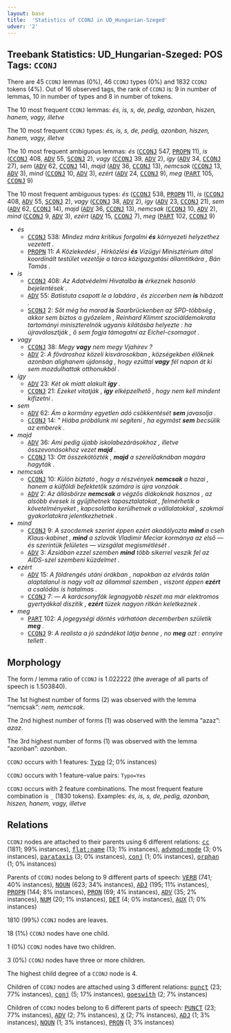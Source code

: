 ```yaml
---
layout: base
title:  'Statistics of CCONJ in UD_Hungarian-Szeged'
udver: '2'
---
```


## Treebank Statistics: UD_Hungarian-Szeged: POS Tags: `CCONJ`

There are 45 `CCONJ` lemmas (0%), 46 `CCONJ` types (0%) and 1832 `CCONJ` tokens (4%).
Out of 16 observed tags, the rank of `CCONJ` is: 9 in number of lemmas, 10 in number of types and 8 in number of tokens.

The 10 most frequent `CCONJ` lemmas: <em>és, is, s, de, pedig, azonban, hiszen, hanem, vagy, illetve</em>

The 10 most frequent `CCONJ` types:  <em>és, is, s, de, pedig, azonban, hiszen, hanem, vagy, illetve</em>

The 10 most frequent ambiguous lemmas: <em>és</em> (<tt><a href="hu_szeged-pos-CCONJ.html">CCONJ</a></tt> 547, <tt><a href="hu_szeged-pos-PROPN.html">PROPN</a></tt> 11), <em>is</em> (<tt><a href="hu_szeged-pos-CCONJ.html">CCONJ</a></tt> 408, <tt><a href="hu_szeged-pos-ADV.html">ADV</a></tt> 55, <tt><a href="hu_szeged-pos-SCONJ.html">SCONJ</a></tt> 2), <em>vagy</em> (<tt><a href="hu_szeged-pos-CCONJ.html">CCONJ</a></tt> 39, <tt><a href="hu_szeged-pos-ADV.html">ADV</a></tt> 2), <em>így</em> (<tt><a href="hu_szeged-pos-ADV.html">ADV</a></tt> 34, <tt><a href="hu_szeged-pos-CCONJ.html">CCONJ</a></tt> 27), <em>sem</em> (<tt><a href="hu_szeged-pos-ADV.html">ADV</a></tt> 62, <tt><a href="hu_szeged-pos-CCONJ.html">CCONJ</a></tt> 14), <em>majd</em> (<tt><a href="hu_szeged-pos-ADV.html">ADV</a></tt> 36, <tt><a href="hu_szeged-pos-CCONJ.html">CCONJ</a></tt> 13), <em>nemcsak</em> (<tt><a href="hu_szeged-pos-CCONJ.html">CCONJ</a></tt> 13, <tt><a href="hu_szeged-pos-ADV.html">ADV</a></tt> 3), <em>mind</em> (<tt><a href="hu_szeged-pos-CCONJ.html">CCONJ</a></tt> 10, <tt><a href="hu_szeged-pos-ADV.html">ADV</a></tt> 3), <em>ezért</em> (<tt><a href="hu_szeged-pos-ADV.html">ADV</a></tt> 24, <tt><a href="hu_szeged-pos-CCONJ.html">CCONJ</a></tt> 9), <em>meg</em> (<tt><a href="hu_szeged-pos-PART.html">PART</a></tt> 105, <tt><a href="hu_szeged-pos-CCONJ.html">CCONJ</a></tt> 9)

The 10 most frequent ambiguous types:  <em>és</em> (<tt><a href="hu_szeged-pos-CCONJ.html">CCONJ</a></tt> 538, <tt><a href="hu_szeged-pos-PROPN.html">PROPN</a></tt> 11), <em>is</em> (<tt><a href="hu_szeged-pos-CCONJ.html">CCONJ</a></tt> 408, <tt><a href="hu_szeged-pos-ADV.html">ADV</a></tt> 55, <tt><a href="hu_szeged-pos-SCONJ.html">SCONJ</a></tt> 2), <em>vagy</em> (<tt><a href="hu_szeged-pos-CCONJ.html">CCONJ</a></tt> 38, <tt><a href="hu_szeged-pos-ADV.html">ADV</a></tt> 2), <em>így</em> (<tt><a href="hu_szeged-pos-ADV.html">ADV</a></tt> 23, <tt><a href="hu_szeged-pos-CCONJ.html">CCONJ</a></tt> 21), <em>sem</em> (<tt><a href="hu_szeged-pos-ADV.html">ADV</a></tt> 62, <tt><a href="hu_szeged-pos-CCONJ.html">CCONJ</a></tt> 14), <em>majd</em> (<tt><a href="hu_szeged-pos-ADV.html">ADV</a></tt> 36, <tt><a href="hu_szeged-pos-CCONJ.html">CCONJ</a></tt> 13), <em>nemcsak</em> (<tt><a href="hu_szeged-pos-CCONJ.html">CCONJ</a></tt> 10, <tt><a href="hu_szeged-pos-ADV.html">ADV</a></tt> 2), <em>mind</em> (<tt><a href="hu_szeged-pos-CCONJ.html">CCONJ</a></tt> 9, <tt><a href="hu_szeged-pos-ADV.html">ADV</a></tt> 3), <em>ezért</em> (<tt><a href="hu_szeged-pos-ADV.html">ADV</a></tt> 15, <tt><a href="hu_szeged-pos-CCONJ.html">CCONJ</a></tt> 7), <em>meg</em> (<tt><a href="hu_szeged-pos-PART.html">PART</a></tt> 102, <tt><a href="hu_szeged-pos-CCONJ.html">CCONJ</a></tt> 9)


* <em>és</em>
  * <tt><a href="hu_szeged-pos-CCONJ.html">CCONJ</a></tt> 538: <em>Mindez mára kritikus forgalmi <b>és</b> környezeti helyzethez vezetett .</em>
  * <tt><a href="hu_szeged-pos-PROPN.html">PROPN</a></tt> 11: <em>A Közlekedési , Hírközlési <b>és</b> Vízügyi Minisztérium által koordinált testület vezetője a tárca közigazgatási államtitkára , Bán Tamás .</em>
* <em>is</em>
  * <tt><a href="hu_szeged-pos-CCONJ.html">CCONJ</a></tt> 408: <em>Az Adatvédelmi Hivatalba <b>is</b> érkeznek hasonló bejelentések .</em>
  * <tt><a href="hu_szeged-pos-ADV.html">ADV</a></tt> 55: <em>Batistuta csapott le a labdára , és ziccerben nem <b>is</b> hibázott .</em>
  * <tt><a href="hu_szeged-pos-SCONJ.html">SCONJ</a></tt> 2: <em>Sőt még ha marad <b>is</b> Saarbrückenben az SPD-többség , akkor sem biztos a győzelem , Reinhard Klimmt szociáldemokrata tartományi miniszterelnök ugyanis kilátásba helyezte : ha újraválasztják , ő sem fogja támogatni az Eichel-csomagot .</em>
* <em>vagy</em>
  * <tt><a href="hu_szeged-pos-CCONJ.html">CCONJ</a></tt> 38: <em>Megy <b>vagy</b> nem megy Vjahirev ?</em>
  * <tt><a href="hu_szeged-pos-ADV.html">ADV</a></tt> 2: <em>A fővároshoz közeli kisvárosokban , községekben élőknek azonban alighanem újdonság , hogy ezúttal <b>vagy</b> fél napon át ki sem mozdulhattak otthonukból .</em>
* <em>így</em>
  * <tt><a href="hu_szeged-pos-ADV.html">ADV</a></tt> 23: <em>Két ok miatt alakult <b>így</b> .</em>
  * <tt><a href="hu_szeged-pos-CCONJ.html">CCONJ</a></tt> 21: <em>Ezeket vitatják , <b>így</b> elképzelhető , hogy nem kell mindent kifizetni .</em>
* <em>sem</em>
  * <tt><a href="hu_szeged-pos-ADV.html">ADV</a></tt> 62: <em>Ám a kormány egyetlen adó csökkentését <b>sem</b> javasolja .</em>
  * <tt><a href="hu_szeged-pos-CCONJ.html">CCONJ</a></tt> 14: <em>" Hiába próbálunk mi segíteni , ha egymást <b>sem</b> becsülik az emberek .</em>
* <em>majd</em>
  * <tt><a href="hu_szeged-pos-ADV.html">ADV</a></tt> 36: <em>Ami pedig újabb iskolabezárásokhoz , illetve összevonásokhoz vezet <b>majd</b> .</em>
  * <tt><a href="hu_szeged-pos-CCONJ.html">CCONJ</a></tt> 13: <em>Ott összekötözték , <b>majd</b> a szerelőaknában magára hagyták .</em>
* <em>nemcsak</em>
  * <tt><a href="hu_szeged-pos-CCONJ.html">CCONJ</a></tt> 10: <em>Külön biztató , hogy a részvények <b>nemcsak</b> a hazai , hanem a külföldi befektetők számára is újra vonzóak .</em>
  * <tt><a href="hu_szeged-pos-ADV.html">ADV</a></tt> 2: <em>Az állásbörze <b>nemcsak</b> a végzős diákoknak hasznos , az alsóbb évesek is gyűjthetnek tapasztalatokat , felmérhetik a követelményeket , kapcsolatba kerülhetnek a vállalatokkal , szakmai gyakorlatokra jelentkezhetnek .</em>
* <em>mind</em>
  * <tt><a href="hu_szeged-pos-CCONJ.html">CCONJ</a></tt> 9: <em>A szocdemek szerint éppen ezért akadályozta <b>mind</b> a cseh Klaus-kabinet , <b>mind</b> a szlovák Vladimír Meciar kormánya az első — és szerintük felületes — vizsgálat megismétlését .</em>
  * <tt><a href="hu_szeged-pos-ADV.html">ADV</a></tt> 3: <em>Ázsiában ezzel szemben <b>mind</b> több sikerrel veszik fel az AIDS-szel szembeni küzdelmet .</em>
* <em>ezért</em>
  * <tt><a href="hu_szeged-pos-ADV.html">ADV</a></tt> 15: <em>A földrengés utáni órákban , napokban az elvárás talán alaptalanul is nagy volt az állammal szemben , viszont éppen <b>ezért</b> a csalódás is hatalmas .</em>
  * <tt><a href="hu_szeged-pos-CCONJ.html">CCONJ</a></tt> 7: <em>— A karácsonyfák legnagyobb részét ma már elektromos gyertyákkal díszítik , <b>ezért</b> tüzek nagyon ritkán keletkeznek .</em>
* <em>meg</em>
  * <tt><a href="hu_szeged-pos-PART.html">PART</a></tt> 102: <em>A jogegységi döntés várhatóan decemberben születik <b>meg</b> .</em>
  * <tt><a href="hu_szeged-pos-CCONJ.html">CCONJ</a></tt> 9: <em>A realista a jó szándékot látja benne , no <b>meg</b> azt : ennyire tellett .</em>

## Morphology

The form / lemma ratio of `CCONJ` is 1.022222 (the average of all parts of speech is 1.503840).

The 1st highest number of forms (2) was observed with the lemma “nemcsak”: <em>nem, nemcsak</em>.

The 2nd highest number of forms (1) was observed with the lemma “azaz”: <em>azaz</em>.

The 3rd highest number of forms (1) was observed with the lemma “azonban”: <em>azonban</em>.

`CCONJ` occurs with 1 features: <tt><a href="hu_szeged-feat-Typo.html">Typo</a></tt> (2; 0% instances)

`CCONJ` occurs with 1 feature-value pairs: `Typo=Yes`

`CCONJ` occurs with 2 feature combinations.
The most frequent feature combination is `_` (1830 tokens).
Examples: <em>és, is, s, de, pedig, azonban, hiszen, hanem, vagy, illetve</em>


## Relations

`CCONJ` nodes are attached to their parents using 6 different relations: <tt><a href="hu_szeged-dep-cc.html">cc</a></tt> (1811; 99% instances), <tt><a href="hu_szeged-dep-flat-name.html">flat:name</a></tt> (13; 1% instances), <tt><a href="hu_szeged-dep-advmod-mode.html">advmod:mode</a></tt> (3; 0% instances), <tt><a href="hu_szeged-dep-parataxis.html">parataxis</a></tt> (3; 0% instances), <tt><a href="hu_szeged-dep-conj.html">conj</a></tt> (1; 0% instances), <tt><a href="hu_szeged-dep-orphan.html">orphan</a></tt> (1; 0% instances)

Parents of `CCONJ` nodes belong to 9 different parts of speech: <tt><a href="hu_szeged-pos-VERB.html">VERB</a></tt> (741; 40% instances), <tt><a href="hu_szeged-pos-NOUN.html">NOUN</a></tt> (623; 34% instances), <tt><a href="hu_szeged-pos-ADJ.html">ADJ</a></tt> (195; 11% instances), <tt><a href="hu_szeged-pos-PROPN.html">PROPN</a></tt> (144; 8% instances), <tt><a href="hu_szeged-pos-PRON.html">PRON</a></tt> (69; 4% instances), <tt><a href="hu_szeged-pos-ADV.html">ADV</a></tt> (35; 2% instances), <tt><a href="hu_szeged-pos-NUM.html">NUM</a></tt> (20; 1% instances), <tt><a href="hu_szeged-pos-DET.html">DET</a></tt> (4; 0% instances), <tt><a href="hu_szeged-pos-AUX.html">AUX</a></tt> (1; 0% instances)

1810 (99%) `CCONJ` nodes are leaves.

18 (1%) `CCONJ` nodes have one child.

1 (0%) `CCONJ` nodes have two children.

3 (0%) `CCONJ` nodes have three or more children.

The highest child degree of a `CCONJ` node is 4.

Children of `CCONJ` nodes are attached using 3 different relations: <tt><a href="hu_szeged-dep-punct.html">punct</a></tt> (23; 77% instances), <tt><a href="hu_szeged-dep-conj.html">conj</a></tt> (5; 17% instances), <tt><a href="hu_szeged-dep-goeswith.html">goeswith</a></tt> (2; 7% instances)

Children of `CCONJ` nodes belong to 6 different parts of speech: <tt><a href="hu_szeged-pos-PUNCT.html">PUNCT</a></tt> (23; 77% instances), <tt><a href="hu_szeged-pos-ADV.html">ADV</a></tt> (2; 7% instances), <tt><a href="hu_szeged-pos-X.html">X</a></tt> (2; 7% instances), <tt><a href="hu_szeged-pos-ADJ.html">ADJ</a></tt> (1; 3% instances), <tt><a href="hu_szeged-pos-NOUN.html">NOUN</a></tt> (1; 3% instances), <tt><a href="hu_szeged-pos-PRON.html">PRON</a></tt> (1; 3% instances)

